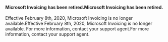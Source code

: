 <span data-ttu-id="afc94-101">**Microsoft Invoicing has been retired.**</span><span class="sxs-lookup"><span data-stu-id="afc94-101">**Microsoft Invoicing has been retired.**</span></span><br><br>
<span data-ttu-id="afc94-102">Effective February 8th, 2020, Microsoft Invoicing is no longer available.</span><span class="sxs-lookup"><span data-stu-id="afc94-102">Effective February 8th, 2020, Microsoft Invoicing is no longer available.</span></span> <span data-ttu-id="afc94-103">For more information, contact your support agent.</span><span class="sxs-lookup"><span data-stu-id="afc94-103">For more information, contact your support agent.</span></span>  
